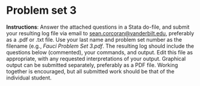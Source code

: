 # Problem set 3

**Instructions**: Answer the attached questions in a Stata do-file, and submit your resulting log file via email to sean.corcoran@vanderbilt.edu, preferably as a .pdf or .txt file. Use your last name and problem set number as the filename (e.g., *Fauci Problem Set 3.pdf*. The resulting log should include the questions below (commented), your commands, and output. Edit this file as appropriate, with any requested interpretations of your output. Graphical output can be submitted separately, preferably as a PDF file. Working together is encouraged, but all submitted work should be that of the individual student.

